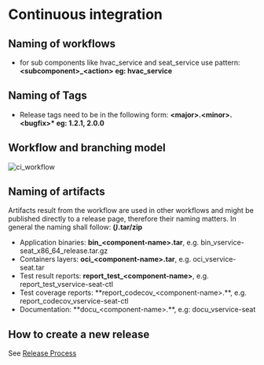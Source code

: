 # Continuous integration

## Naming of workflows

* for sub components like hvac_service and seat_service use pattern:
    **\<subcomponent>_\<action> eg: hvac_service**


## Naming of Tags

* Release tags need to be in the following form:
    **\<major>.\<minor>.\<bugfix>\* eg: 1.2.1, 2.0.0**
## Workflow and branching model
![ci_workflow](./doc/ci_workflow.svg)


## Naming of artifacts

Artifacts result from the workflow are used in other workflows and might be published directly to a release page, therefore their naming matters.
In general the naming shall follow: **<type>(_<sub-type>)_<componenent-name>.tar/zip**

* Application binaries: **bin_\<component-name\>_<hwarch>_<buildtype>.tar**, e.g. bin_vservice-seat_x86_64_release.tar.gz
* Containers layers: **oci_\<component-name\>.tar**, e.g. oci_vservice-seat.tar
* Test result reports: **report_test_\<component-name\>**, e.g. report_test_vservice-seat-ctl
* Test coverage reports: **report_codecov_\<component-name\>.\**, e.g. report_codecov_vservice-seat-ctl
* Documentation: **docu_\<component-name\>.\**, e.g: docu_vservice-seat

## How to create a new release

See [Release Process](https://github.com/eclipse-kuksa/kuksa-incubation/wiki/Release-Process)


